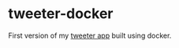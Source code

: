 # tweeter-docker

First version of my [tweeter app](https://github.com/alhanielbaya/tweeter) built using docker.
